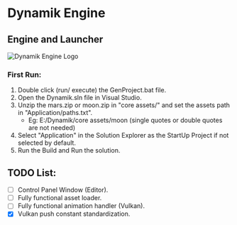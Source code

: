 # Dynamik Engine
## Engine and Launcher

![Dynamik Engine Logo](https://github.com/DhirajWishal/Dynamik/blob/master/Dependencies/Assets/icons/Git/GitLogo3.png)

### First Run:
1. Double click (run/ execute) the GenProject.bat file.
2. Open the Dynamik.sln file in Visual Studio.
3. Unzip the mars.zip or moon.zip in "core assets/" and set the assets path in "Application/paths.txt".
   - Eg: E:/Dynamik/core assets/moon    (single quotes or double quotes are not needed)
4. Select "Application" in the Solution Explorer as the StartUp Project if not selected by default.
5. Run the Build and Run the solution. 

## TODO List:
- [ ] Control Panel Window (Editor).
- [ ] Fully functional asset loader.
- [ ] Fully functional animation handler (Vulkan).
- [x] Vulkan push constant standardization.
